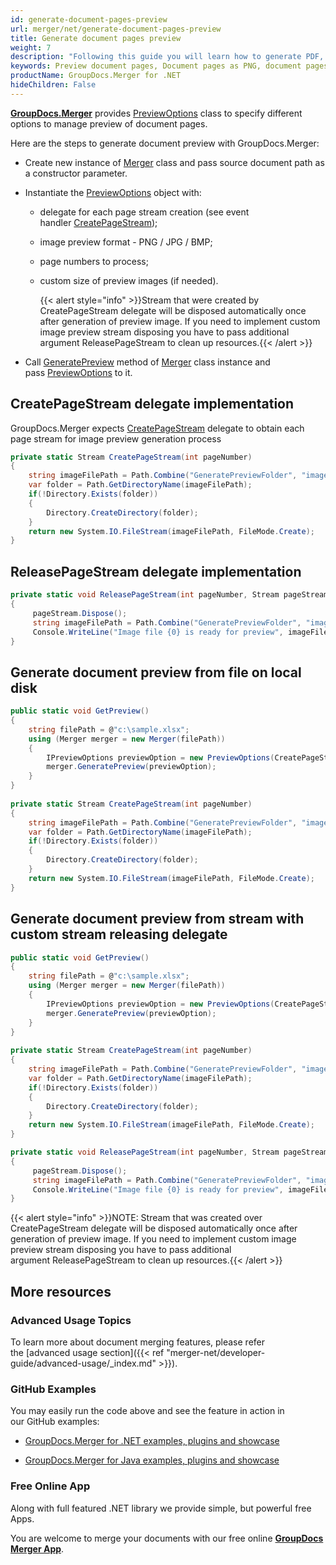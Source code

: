 ```yaml
---
id: generate-document-pages-preview
url: merger/net/generate-document-pages-preview
title: Generate document pages preview
weight: 7
description: "Following this guide you will learn how to generate PDF, Word, Excel, PowerPoint documents thumbnails and preview document pages using GroupDocs.Merger for .NET API."
keywords: Preview document pages, Document pages as PNG, document pages as JPG, Document preview
productName: GroupDocs.Merger for .NET
hideChildren: False
---
```

**[GroupDocs.Merger](https://products.groupdocs.com/merger/net)** provides [PreviewOptions](https://apireference.groupdocs.com/net/merger/groupdocs.merger.domain.options/previewoptions) class to specify different options to manage preview of document pages.  
  
Here are the steps to generate document preview with GroupDocs.Merger:

*   Create new instance of [Merger](https://apireference.groupdocs.com/net/merger/groupdocs.merger/merger) class and pass source document path as a constructor parameter.
    
*   Instantiate the [PreviewOptions](https://apireference.groupdocs.com/net/merger/groupdocs.merger.domain.options/previewoptions) object with:
    
    *   delegate for each page stream creation (see event handler [CreatePageStream](https://apireference.groupdocs.com/net/merger/groupdocs.merger.domain.common/createpagestream)); 
        
    *   image preview format - PNG / JPG / BMP;
        
    *   page numbers to process;
        
    *   custom size of preview images (if needed).   
        
        {{< alert style="info" >}}Stream that were created by CreatePageStream delegate will be disposed automatically once after generation of preview image. If you need to implement custom image preview stream disposing you have to pass additional argument ReleasePageStream to clean up resources.{{< /alert >}}
        
          
        
*   Call [GeneratePreview](https://apireference.groupdocs.com/net/merger/groupdocs.merger/merger/methods/generatepreview) method of [Merger](https://apireference.groupdocs.com/net/merger/groupdocs.merger/merger) class instance and pass [PreviewOptions](https://apireference.groupdocs.com/net/merger/groupdocs.merger.domain.options/previewoptions) to it.
    

## CreatePageStream delegate implementation

GroupDocs.Merger expects [CreatePageStream](https://apireference.groupdocs.com/net/merger/groupdocs.merger.domain.common/createpagestream) delegate to obtain each page stream for image preview generation process

```csharp
private static Stream CreatePageStream(int pageNumber)
{
    string imageFilePath = Path.Combine("GeneratePreviewFolder", "image-" + pageNumber.ToString() + ".jpg");
    var folder = Path.GetDirectoryName(imageFilePath);
    if(!Directory.Exists(folder))
    {
        Directory.CreateDirectory(folder);
    }
    return new System.IO.FileStream(imageFilePath, FileMode.Create);
}
```

## ReleasePageStream delegate implementation

```csharp
private static void ReleasePageStream(int pageNumber, Stream pageStream)
{
     pageStream.Dispose();
     string imageFilePath = Path.Combine("GeneratePreviewFolder", "image-" + pageNumber.ToString() + ".jpg");
     Console.WriteLine("Image file {0} is ready for preview", imageFilePath);
}
```

## Generate document preview from file on local disk

```csharp
public static void GetPreview()
{   
    string filePath = @"c:\sample.xlsx";
    using (Merger merger = new Merger(filePath))
    {
        IPreviewOptions previewOption = new PreviewOptions(CreatePageStream, PreviewMode.JPEG);
        merger.GeneratePreview(previewOption);
    }
}
 
private static Stream CreatePageStream(int pageNumber)
{
    string imageFilePath = Path.Combine("GeneratePreviewFolder", "image-" + pageNumber.ToString() + ".jpg");
    var folder = Path.GetDirectoryName(imageFilePath);
    if(!Directory.Exists(folder))
    {
        Directory.CreateDirectory(folder);
    }
    return new System.IO.FileStream(imageFilePath, FileMode.Create);
}
```

## Generate document preview from stream with custom stream releasing delegate

```csharp
public static void GetPreview()
{
    string filePath = @"c:\sample.xlsx";
    using (Merger merger = new Merger(filePath))
    {
        IPreviewOptions previewOption = new PreviewOptions(CreatePageStream, ReleasePageStream, PreviewMode.JPEG);
        merger.GeneratePreview(previewOption);
    }
}
 
private static Stream CreatePageStream(int pageNumber)
{
    string imageFilePath = Path.Combine("GeneratePreviewFolder", "image-" + pageNumber.ToString() + ".jpg");
    var folder = Path.GetDirectoryName(imageFilePath);
    if(!Directory.Exists(folder))
    {
        Directory.CreateDirectory(folder);
    }
    return new System.IO.FileStream(imageFilePath, FileMode.Create);
}

private static void ReleasePageStream(int pageNumber, Stream pageStream)
{
     pageStream.Dispose();
     string imageFilePath = Path.Combine("GeneratePreviewFolder", "image-" + pageNumber.ToString() + ".jpg");
     Console.WriteLine("Image file {0} is ready for preview", imageFilePath);
}
```

{{< alert style="info" >}}NOTE: Stream that was created over CreatePageStream delegate will be disposed automatically once after generation of preview image. If you need to implement custom image preview stream disposing you have to pass additional argument ReleasePageStream to clean up resources.{{< /alert >}}

## More resources

### Advanced Usage Topics 

To learn more about document merging features, please refer the [advanced usage section]({{< ref "merger-net/developer-guide/advanced-usage/_index.md" >}}).

### GitHub Examples 

You may easily run the code above and see the feature in action in our GitHub examples:

*   [GroupDocs.Merger for .NET examples, plugins and showcase](https://github.com/groupdocs-merger/GroupDocs.Merger-for-.NET)
    
*   [GroupDocs.Merger for Java examples, plugins and showcase](https://github.com/groupdocs-merger/GroupDocs.Merger-for-Java)
    

### Free Online App 

Along with full featured .NET library we provide simple, but powerful free Apps.

You are welcome to merge your documents with our free online **[GroupDocs Merger App](https://products.groupdocs.app/merger)**.
